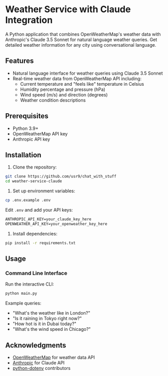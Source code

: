 # Weather Service with Claude Integration

A Python application that combines OpenWeatherMap's weather data with Anthropic's Claude 3.5 Sonnet for natural language weather queries. Get detailed weather information for any city using conversational language.

## Features

- Natural language interface for weather queries using Claude 3.5 Sonnet
- Real-time weather data from OpenWeatherMap API including:
  - Current temperature and "feels like" temperature in Celsius
  - Humidity percentage and pressure (hPa)
  - Wind speed (m/s) and direction (degrees)
  - Weather condition descriptions

## Prerequisites

- Python 3.9+
- OpenWeatherMap API key
- Anthropic API key

## Installation

1. Clone the repository:

```bash
git clone https://github.com/usr9/chat_with_stuff
cd weather-service-claude
```

1. Set up environment variables:

```bash
cp .env.example .env
```

Edit `.env` and add your API keys:

```txt
ANTHROPIC_API_KEY=your_claude_key_here
OPENWEATHER_API_KEY=your_openweather_key_here
```

1. Install dependencies:

```bash
pip install -r requirements.txt
```

## Usage

### Command Line Interface

Run the interactive CLI:

```bash
python main.py
```

Example queries:

- "What's the weather like in London?"
- "Is it raining in Tokyo right now?"
- "How hot is it in Dubai today?"
- "What's the wind speed in Chicago?"

## Acknowledgments

- [OpenWeatherMap](https://openweathermap.org/) for weather data API
- [Anthropic](https://www.anthropic.com/) for Claude API
- [python-dotenv](https://github.com/theskumar/python-dotenv) contributors
